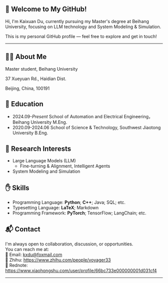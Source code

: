 ## 👋 Welcome to My GitHub!
Hi, I'm Kaixuan Du, currently pursuing my Master's degree at Beihang University, focusing on LLM technology and System Modeling & Simulation.  

This is my personal GitHub profile — feel free to explore and get in touch!

---


## 🧑‍🎓 About Me

Master student, Beihang University

37 Xueyuan Rd., Haidian Dist.

Beijing, China, 100191


## 🏫 Education

- 2024.09-*Present*    School of Automation and Electrical Engineering，Beihang University M.Eng.
- 2020.09-2024.06    School of Science & Technology, Southwest Jiaotong University B.Eng.


## 📖 Research Interests

- Large Language Models (LLM)
  - Fine-turning & Alignment, Intelligent Agents
- System Modeling and Simulation


## ✋ Skills

- Programming Language: **Python**; **C++**; Java; SQL; etc.
- Typesetting Language: **LaTeX**; Markdown
- Programming Framework: **PyTorch**; TensorFlow; LangChain; etc.


## 📬 Contact

I'm always open to collaboration, discussion, or opportunities.  
You can reach me at:  
 📧 Email: kxdu@foxmail.com  
 🌱 Zhihu: https://www.zhihu.com/people/voyager33  
 💬 Rednote: https://www.xiaohongshu.com/user/profile/66bc733e000000001d031cf4  

---



<!--
**v0yager33/v0yager33** is a ✨ _special_ ✨ repository because its `README.md` (this file) appears on your GitHub profile.

Here are some ideas to get you started:

- 🔭 I’m currently working on ...
- 🌱 I’m currently learning ...
- 👯 I’m looking to collaborate on ...
- 🤔 I’m looking for help with ...
- 💬 Ask me about ...
- 📫 How to reach me: ...
- 😄 Pronouns: ...
- ⚡ Fun fact: ...
-->
